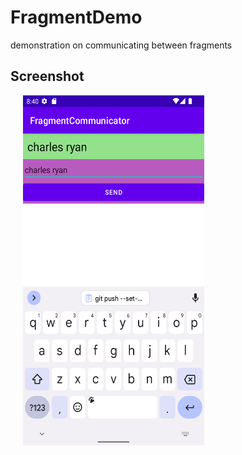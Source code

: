 # FragmentDemo
demonstration on communicating between fragments

## Screenshot
<img src = "https://github.com/cjryan33/FragmentDemo/blob/master/app/src/main/assets/1.png" height= "560" width="290" hspace="20">
